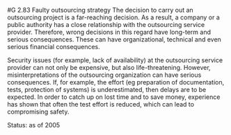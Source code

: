 #G 2.83 Faulty outsourcing strategy
The decision to carry out an outsourcing project is a far-reaching decision. As a result, a company or a public authority has a close relationship with the outsourcing service provider. Therefore, wrong decisions in this regard have long-term and serious consequences. These can have organizational, technical and even serious financial consequences.

Security issues (for example, lack of availability) at the outsourcing service provider can not only be expensive, but also life-threatening. However, misinterpretations of the outsourcing organization can have serious consequences. If, for example, the effort (eg preparation of documentation, tests, protection of systems) is underestimated, then delays are to be expected. In order to catch up on lost time and to save money, experience has shown that often the test effort is reduced, which can lead to compromising safety.

Status: as of 2005



